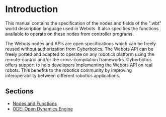 # Introduction

This manual contains the specification of the nodes and fields of the ".wbt"
world description language used in Webots. It also specifies the functions
available to operate on these nodes from controller programs.

The Webots nodes and APIs are open specifications which can be freely reused
without authorization from Cyberbotics. The Webots API can be freely ported and
adapted to operate on any robotics platform using the remote-control and/or the
cross-compilation frameworks. Cyberbotics offers support to help developers
implementing the Webots API on real robots. This benefits to the robotics
community by improving interoperability between different robotics applications.

## Sections
- [Nodes and Functions](nodes-and-functions.md)
- [ODE: Open Dynamics Engine](ode-open-dynamics-engine.md)
